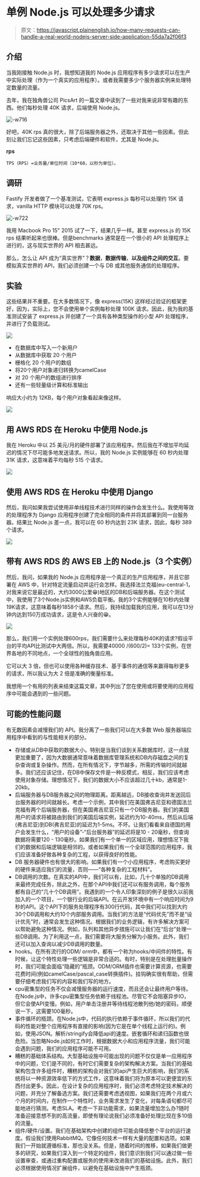 # 单例 Node.js 可以处理多少请求

> 原文：https://javascript.plainenglish.io/how-many-requests-can-handle-a-real-world-nodejs-server-side-application-55da7a2f06f3

## 介绍

当我刚接触 Node.js 时，我想知道我的 Node.js 应用程序有多少请求可以在生产中实际处理（作为一个真实的应用程序）。或者我需要多少个服务器实例来处理特定数量的流量。

去年，我在独角兽公司 PicsArt 的一篇文章中读到了一些对我来说非常有趣的东西。他们每秒处理 40K 请求，后端使用 Node.js。

![-w716](media/16279534330189/16279536518753.jpg)

好吧，40K rps 真的很大，除了后端服务器之外，还取决于其他一些因素。但此刻让我们忘记这些因素，只考虑后端硬件和软件，尤其是 Node.js。

**rps** 

```
TPS（RPS）=业务量/单位时间（10*60，以秒为单位）。
```

## 调研

Fastify 开发者做了一个基准测试，它表明 express.js 每秒可以处理约 15K 请求，vanilla HTTP 模块可以处理 70K rps。

![-w722](media/16279534330189/16279544665083.jpg)

我用 Macbook Pro 15" 2015 试了一下，结果几乎一样。甚至 express.js 的 15K rps 结果听起来也很棒。但是benchmarks 通常是在一个很小的 ​​API 处理程序上进行的，这与现实世界的 API 相去甚远。

那么，怎么让 API 成为“真实世界”？**数据**，**数据传输**，**以及组件之间的交互**。要模拟真实世界的 API，我们必须创建一个与 DB 或其他服务通信的处理程序。

## 实验

这些结果并不重要。在大多数情况下，像 express(15K) 这样经过验证的框架更好，因为，实际上，您不会使用单个实例每秒处理 100K 请求。因此，我为我的基准测试安装了 express.js 并创建了一个具有各种类型操作的小型 API 处理程序，并进行了负载测试。

![](media/16279534330189/16279548399681.jpg)

- 在数据库中写入一个新用户
- 从数据库中获取 20 个用户
- 栅格化 20 个用户的数组
- 将20个用户对象递归转换为camelCase
- 对 20 个用户的数组进行排序
- 还有一些轻量级计算和标准输出

响应大小约为 12KB，每个用户对象看起来像这样。

![](media/16279534330189/16279549710040.jpg)

## 用 AWS RDS 在 Heroku 中使用 Node.js

我在 Heroku 中以 25 美元/月的硬件部署了该应用程序。然后我在不增加平均延迟的情况下尽可能多地发送请求。所以，我的 Node.js 实例能够在 60 秒内处理 31K 请求，这意味着平均每秒 515 个请求。

![](media/16279534330189/16279554273375.jpg)

## 使用 AWS RDS 在 Heroku 中使用 Django

然后，我问如果我尝试使用非单线程技术进行同样的操作会发生什么。我使用等效的处理程序为 Django 应用程序创建了完全相同的条件并将其部署到同一台服务器。结果比 Node.js 差一点，我可以在 60 秒内达到 23K 请求，因此，每秒 389 个请求。

![](media/16279534330189/16279555316101.jpg)

## 带有 AWS RDS 的 AWS EB 上的 Node.js（3 个实例）

然后，我问，如果我的 Node.js 应用程序是一个真正的生产应用程序，并且它部署在 AWS 中，针对特定流量启动并运行会怎样。我选择法兰克福(eu-central-1，对我来说它是最近的，大约3000公里😁)地区的DB和后端服务器。在这个测试中，我使用了3个Node.js实例和AWS负载平衡。我的3个实例能够在10秒内处理19K请求，这意味着每秒1858个请求。然后，我持续加载我的应用，我可以在13分钟内达到150万成功请求，这是令人兴奋的😁。

![](media/16279534330189/16279556113510.jpg)

那么，我们用一个实例处理600rps，我们需要什么来处理每秒40K的请求?假设平台的平均API比测试中大两倍。所以，我需要40000 /(600/2)= 133个实例，在世界各地的不同地点，一个全球性的独角兽应用。

它可以大 3 倍，但也可以使用各种缓存技术、基于事件的通信等来赢得每秒更多的请求，所以我认为大 2 倍是准确的衡量标准。

我想用一个有用的列表来结束这篇文章，其中列出了您在使用或将要使用的应用程序中可能会遇到的一些问题。

## 可能的性能问题

有无数因素会减慢我们的 API。我分离了一些我们可以在大多数 Web 服务器端应用程序中看到的与性能相关的部分。

- 存储或从DB中获取的数据大小。特别是当我们谈到关系数据库时，这一点就更加重要了，因为大数据通常意味着数据库管理系统和DB内存磁盘之间的复杂查询或复杂操作。然而，在所有情况下，字节越多，所需的传输时间就越多。我们还应该记住，在DB中保存文件是一种反模式，相反，我们应该考虑使用对象存储。理想情况下，我们的数据大小不应该超过几十kb，通常是1-20kb。
- 后端服务器与DB服务器之间的物理距离。距离越远，DB接收查询并发送回后台服务器的时间就越长。考虑一个示例，其中我们在美国弗吉尼亚和德国法兰克福有两个后端服务器，但在美国弗吉尼亚只有一个DB服务器。我们的美国用户的请求将被路由到我们的美国后端实例，延迟约为10-40ms，然后从后端(弗吉尼亚)到DB(弗吉尼亚)的延迟为1-5ms。不坏。让我们看看来自德国的用户会发生什么，“用户的设备”-“后台服务器”的延迟将是10 - 20毫秒，但查询数据将需要120 - 130毫秒。如果我们有一个单一的区域应用，理想情况下我们的数据和后端逻辑是相邻的。或者如果我们有一个全球范围的应用程序，我们应该准备好做各种复杂的工程，以获得良好的性能。
- DB 服务器硬件也有很大的影响。如果我们有一个小应用程序，考虑购买更好的硬件来适应我们的流量，否则——“各种复杂的工程材料”。
- DB调用的次数。在真实的API中，我们可以有，比如，几十个单独的DB调用来最终完成任务，除此之外，在那个API中我们还可以有服务调用，每个服务都有自己的“几十个DB调用”。我遇到的一个令人印象深刻的例子是很久以前我加入的一个项目，一个银行业的后端API。在云开发环境中有一个响应时间为9秒的API。这个API下的服务处理程序有300行代码，其中我们可以找到大约30个DB调用和大约10个内部服务调用。当我们的方法是“代码优先”而不是“设计优先”时，通常会发生这种情况。根据我们的业务逻辑，有许多解决方案可以帮助避免这种情况。例如，队列和其他异步措施可以让我们在“后台”处理一些DB调用。为了利用这一点，我们需要将大服务分解为小服务。此外，我们还可以加入查询以减少DB调用的数量。
- hooks。在所有流行的ODM/ orm中，都有一个称为hooks/中间件的特性。有时候，让这个特性处理一些逻辑是非常合适的。有时，特别是在处理批量操作时，我们可能会面临“隐藏的”瓶颈。ODM/ORM插件也需要计算资源，也需要花费时间(例如camelCase/pascal_case转换插件)。挂钩确实很有帮助，但需要仔细考虑我们写的内容和我们写的地方。
- cpu密集型的任务不仅会减慢服务器的运行速度，而且还会让最终用户等待。在Node.js中，许多cpu密集型任务依赖于线程池。尽管它不会阻塞异步IO，但它会使API变慢。例如，用户单击注册并等待线程池散列他/她的密码，顺便说一下，这需要100毫秒。
- 事件循环的瓶颈。在Node.js中，代码的执行依赖于事件循环，所以我们的代码的性能对整个应用程序有直接的影响(因为它是在单个线程上运行的)。例如，使用JSON。解析/stringify会降低api的速度。嵌套循环和递归函数也很危险。当忽略Node.js如何工作时，根据数据大小和应用程序流量，我们可能会遇到问题，我们的应用程序可能不可用。
- 糟糕的基础体系结构。大型基础设施中可能出现的问题不仅仅是单一应用程序中的问题，它们是不同的，有时它们需要复杂的架构解决方案。当我们的基础架构包含许多组件时，糟糕的架构会对我们的api产生巨大的影响，我们的系统将以一种资源效率低下的方式工作，这意味着我们将为原本可以更便宜的东西付出更多。因此，在设计复杂的应用程序时，我们必须考虑特定技术解决的问题，并充分了解备选方案。我们还需要考虑透视图，如果我们在两个月或六个月的时间内，在制作一个特性时，业务需求发生了变化，对每条语句都尽可能地进行猜测。考虑SLA。考虑一下非功能需求，如果流量增加怎么办?随时准备迎接意想不到的高流量，即使有理论说我们必须准备好处理比现在多10倍的流量。
- 组件/硬件/设置。我们在基础架构中创建的组件可能会降低整个平台的运行速度。假设我们使用RabbitMQ。它像任何技术一样有大量的配置和选项。如果我们一开始就遵循标准，那也没关系。但是，随着时间的推移，如果我们做更多的研究，如果我们深入到一个特定的组件，我们意识到我们可以通过做一些设置审查，或通过重构配置或服务的使用来改进我们的基础设施。此外，我们必须根据使用情况扩展组件，以避免在基础设施中产生瓶颈。



